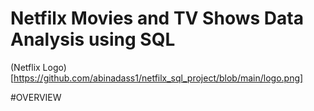 # Netfilx Movies and TV Shows Data Analysis using SQL

(Netflix Logo)[https://github.com/abinadass1/netfilx_sql_project/blob/main/logo.png]

#OVERVIEW

